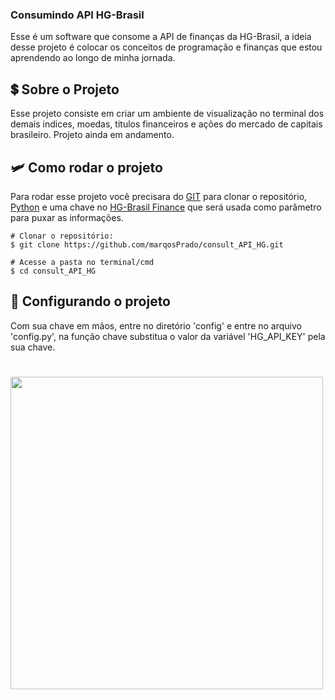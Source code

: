 ### Consumindo API HG-Brasil
Esse é um software que consome a API de finanças da HG-Brasil, a ideia desse projeto é colocar os conceitos de programação e finanças que estou aprendendo ao longo de minha jornada.
## :heavy_dollar_sign: Sobre o Projeto
Esse projeto consiste em criar um ambiente de visualização no terminal dos demais indices, moedas, titulos financeiros e ações do mercado de capitais brasileiro. Projeto ainda em andamento.
## :small_airplane: Como rodar o projeto
Para rodar esse projeto você precisara do <a href="https://git-scm.com/downloads">GIT</a> para clonar o repositório, <a href="https://www.python.org/">Python</a> e uma chave no <a href="https://hgbrasil.com/status/finance">HG-Brasil Finance</a> que será usada como parâmetro para puxar as informações.
```
# Clonar o repositório:
$ git clone https://github.com/marqosPrado/consult_API_HG.git

# Acesse a pasta no terminal/cmd
$ cd consult_API_HG
```
## :key: Configurando o projeto
Com sua chave em mãos, entre no diretório 'config' e entre no arquivo 'config.py', na função chave substitua o valor da variável 'HG_API_KEY' pela sua chave.
# 
<img height=500 weight=500 src="https://raw.githubusercontent.com/marqosPrado/assets/main/consult_api/foto1.png?token=GHSAT0AAAAAAB3GHO7WU6POQPP6AHOVEHYCY3ZI3BA">
